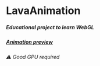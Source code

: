 # LavaAnimation

##### Educational project to learn WebGL

##### [Animation preview](https://blackstan.xyz/projects/lava_lamp_animation/)

###### :warning: Good GPU required
